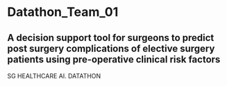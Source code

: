 # Datathon_Team_01
## A decision support tool for surgeons to predict post surgery complications of elective surgery patients using pre-operative clinical risk factors
 SG HEALTHCARE AI. DATATHON 

